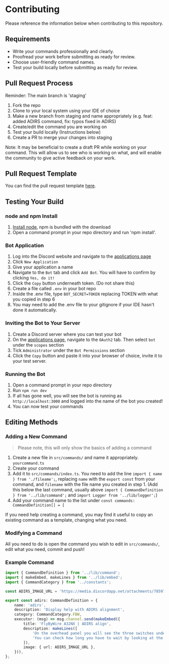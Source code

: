 # Contributing

Please reference the information below when contributing to this repository.

## Requirements

* Write your commands professionally and clearly.
* Proofread your work before submitting as ready for review.
* Choose user-friendly command names.
* Test your build locally before submitting as ready for review.

## Pull Request Process
Reminder: The main branch is 'staging'

1. Fork the repo
2. Clone to your local system using your IDE of choice
3. Make a new branch from staging and name appropriately (e.g. feat: added ADIRS command, fix: typos fixed in ADIRS)
4. Create/edit the command you are working on
5. Test your build locally (Instructions below)
6. Create a PR to merge your changes into staging

Note: It may be beneficial to create a draft PR while working on your command. This will allow us to see who is working on what, and will enable the community to give active feedback on your work.

## Pull Request Template

You can find the pull request template [here](PULL_REQUEST_TEMPLATE.md).

## Testing Your Build

### node and npm Install

1. [Install node](https://nodejs.org/en/download/), npm is bundled with the download
2. Open a command prompt in your repo directory and run 'npm install'.

### Bot Application

1. Log into the Discord website and navigate to the [applications page](https://discord.com/developers/applications)
2. Click `New Application`
3. Give your application a name
4. Navigate to the `Bot` tab and click `Add Bot`. You will have to confirm by clicking `Yes, do it!`
5. Click the `Copy` button underneath token. (Do not share this)
6. Create a file called `.env` in your bot repo
7. Inside the .env file, type `BOT_SECRET=TOKEN` replacing TOKEN with what you copied in step 6
8. You may need to add the .env file to your gitignore if your IDE hasn't done it automatically.

### Inviting the Bot to Your Server

1. Create a Discord server where you can test your bot
2. On the [applications page](https://discord.com/developers/applications), navigate to the `OAuth2` tab. Then select `bot` under the `scopes` section
3. Tick `Administrator` under the `Bot Permissions` section
4. Click the `Copy` button and paste it into your browser of choice, invite it to your test server.

### Running the Bot

1. Open a command prompt in your repo directory
2. Run `npm run dev`
3. If all has gone well, you will see the bot is running as `http://localhost:3000` and logged into the name of the bot you created!
4. You can now test your commands

## Editing Methods

### Adding a New Command

>Please note, this will only show the basics of adding a command

1. Create a new file in `src/commands/` and name it appropriately. `yourcommand.ts`
2. Create your command
3. Add it to `src/commands/index.ts`. You need to add the line `import { name } from './fileame';`, replacing `name` with the `export const` from your command, and `filename` with the file name you created in step 1. (Add this below the last command, usually above `import { CommandDefinition } from '../lib/command';` and
   `import Logger from '../lib/logger';`)
4. Add your command name to the list under `const commands: CommandDefinition[] = [`

If you need help creating a command, you may find it useful to copy an existing command as a template, changing what you need.

### Modifying a Command

All you need to do is open the command you wish to edit in `src/commands/`, edit what you need, commit and push!

### Example Command

```ts
import { CommandDefinition } from '../lib/command';
import { makeEmbed, makeLines } from '../lib/embed';
import { CommandCategory } from '../constants';

const ADIRS_IMAGE_URL = 'https://media.discordapp.net/attachments/785976111875751956/818095298538504272/image0.png';

export const adirs: CommandDefinition = {
    name: 'adirs',
    description: 'Display help with ADIRS alignment',
    category: CommandCategory.FBW,
    executor: (msg) => msg.channel.send(makeEmbed({
        title: 'FlyByWire A32NX | ADIRS align',
        description: makeLines([
            'On the overhead panel you will see the three switches under \'ADIRS\'. Turn these three to the \'NAV\' position. It takes several minutes for the ADIRUs to align.',
            'You can check how long you have to wait by looking at the align time on your Upper Ecam.',
        ]),
        image: { url: ADIRS_IMAGE_URL },
    })),
};
```
